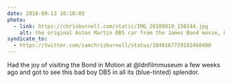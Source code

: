 ```yaml
---
date: 2018-09-13 10:18:03
photo:
  - link: https://chrisburnell.com/static/IMG_20180819_150244.jpg
    alt: the original Aston Martin DB5 car from the James Bond movie, Goldfinger
syndicate_to:
  - https://twitter.com/iamchrisburnell/status/1040167729192468480
---
```


Had the joy of visiting the Bond in Motion at @ldnfilmmuseum a few weeks ago and got to see this bad boy DB5 in all its (blue-tinted) splendor.
